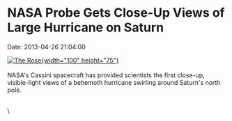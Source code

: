 NASA Probe Gets Close-Up Views of Large Hurricane on Saturn
===========================================================

Date: 2013-04-26 21:04:00

[![The
Rose](http://www.jpl.nasa.gov/images/cassini/20130429/pia14944-th.jpg){width="100"
height="75"}](http://www.jpl.nasa.gov/news/news.cfm?release=2013-149&rn=news.xml&rst=3779)\
\
NASA\'s Cassini spacecraft has provided scientists the first close-up,
visible-light views of a behemoth hurricane swirling around Saturn\'s
north pole.

\
\
